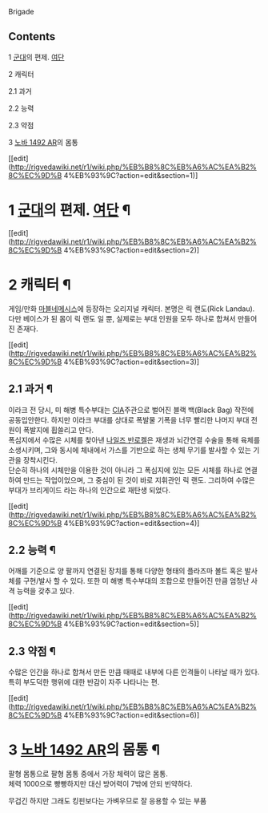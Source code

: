Brigade

## Contents

    

1 [군대](%EA%B5%B0%EB%8C%80.md)의 편제. [여단](%EC%97%AC%EB%8B%A8.md)

2 캐릭터

    

2.1 과거

2.2 능력

2.3 약점

3 [노바 1492 AR](%EB%85%B8%EB%B0%94%201492%20AR.md)의 몸통

[[edit](http://rigvedawiki.net/r1/wiki.php/%EB%B8%8C%EB%A6%AC%EA%B2%8C%EC%9D%B
4%EB%93%9C?action=edit&section=1)]

# 1 [군대](%EA%B5%B0%EB%8C%80.md)의 편제. [여단](%EC%97%AC%EB%8B%A8.md) ¶

  

[[edit](http://rigvedawiki.net/r1/wiki.php/%EB%B8%8C%EB%A6%AC%EA%B2%8C%EC%9D%B
4%EB%93%9C?action=edit&section=2)]

# 2 캐릭터 ¶

게임/만화 [마블네메시스](%EB%A7%88%EB%B8%94%20%EB%84%A4%EB%A9%94%EC%8B%9C%EC%8A%A4.md)에 등장하는
오리지널 캐릭터. 본명은 릭 랜도(Rick Landau). 다만 베이스가 된 몸이 릭 랜도 일 뿐, 실제로는 부대 인원을 모두 하나로 합쳐서
만들어진 존재다.

[[edit](http://rigvedawiki.net/r1/wiki.php/%EB%B8%8C%EB%A6%AC%EA%B2%8C%EC%9D%B
4%EB%93%9C?action=edit&section=3)]

## 2.1 과거 ¶

이라크 전 당시, 미 해병 특수부대는 [CIA](CIA.md)주관으로 벌어진 블랙 백(Black Bag) 작전에 공동입안한다. 하지만
이라크 부대를 상대로 폭발물 기폭을 너무 빨리한 나머지 부대 전원이 폭발지에 휩쓸리고 만다.  
폭심지에서 수많은 시체를 찾아낸 [나일즈 반로켈](%EB%82%98%EC%9D%BC%EC%A6%88%20%EB%B0%98%20%EB%A1%9C%EC%BC%88.md)은 재생과
뇌간연결 수술을 통해 육체를 소생시키며, 그와 동시에 체내에서 가스를 기반으로 하는 생체 무기를 발사할 수 있는 기관을 장착시킨다.  
단순히 하나의 시체만을 이용한 것이 아니라 그 폭심지에 있는 모든 시체를 하나로 연결하여 만드는 작업이었으며, 그 중심이 된 것이 바로
지휘관인 릭 랜도. 그리하여 수많은 부대가 브리게이드 라는 하나의 인간으로 재탄생 되었다.

[[edit](http://rigvedawiki.net/r1/wiki.php/%EB%B8%8C%EB%A6%AC%EA%B2%8C%EC%9D%B
4%EB%93%9C?action=edit&section=4)]

## 2.2 능력 ¶

어깨를 기준으로 양 팔까지 연결된 장치를 통해 다양한 형태의 플라즈마 볼트 혹은 발사체를 구현/발사 할 수 있다. 또한 미 해병 특수부대의
조합으로 만들어진 만큼 엄청난 사격 능력을 갖추고 있다.

[[edit](http://rigvedawiki.net/r1/wiki.php/%EB%B8%8C%EB%A6%AC%EA%B2%8C%EC%9D%B
4%EB%93%9C?action=edit&section=5)]

## 2.3 약점 ¶

수많은 인간을 하나로 합쳐서 만든 만큼 때때로 내부에 다른 인격들이 나타날 때가 있다. 특히 부도덕한 행위에 대한 반감이 자주 나타나는 편.

[[edit](http://rigvedawiki.net/r1/wiki.php/%EB%B8%8C%EB%A6%AC%EA%B2%8C%EC%9D%B
4%EB%93%9C?action=edit&section=6)]

# 3 [노바 1492 AR](%EB%85%B8%EB%B0%94%201492%20AR.md)의 몸통 ¶

팔형 몸통으로 팔형 몸통 중에서 가장 체력이 많은 몸통.  
체력 1000으로 빵빵하지만 대신 방어력이 7밖에 안되 빈약하다.

  

무겁긴 하지만 그래도 킹핀보다는 가벼우므로 잘 응용할 수 있는 부품


